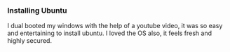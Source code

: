### Installing Ubuntu 
I dual booted my windows with the help of a youtube video, it was so easy and entertaining to install ubuntu. I loved the OS also, it feels fresh and highly secured. 
